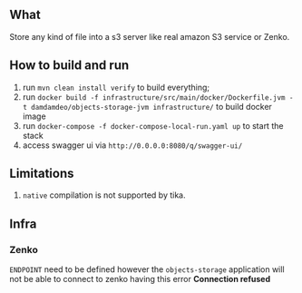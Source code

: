 ## What

Store any kind of file into a s3 server like real amazon S3 service or Zenko.

## How to build and run

1. run `mvn clean install verify` to build everything;
1. run `docker build -f infrastructure/src/main/docker/Dockerfile.jvm -t damdamdeo/objects-storage-jvm infrastructure/` to build docker image
1. run `docker-compose -f docker-compose-local-run.yaml up` to start the stack
1. access swagger ui via `http://0.0.0.0:8080/q/swagger-ui/`

## Limitations

1. `native` compilation is not supported by tika.

## Infra

### Zenko

`ENDPOINT` need to be defined however the `objects-storage` application will not be able to connect to zenko having this error **Connection refused**
